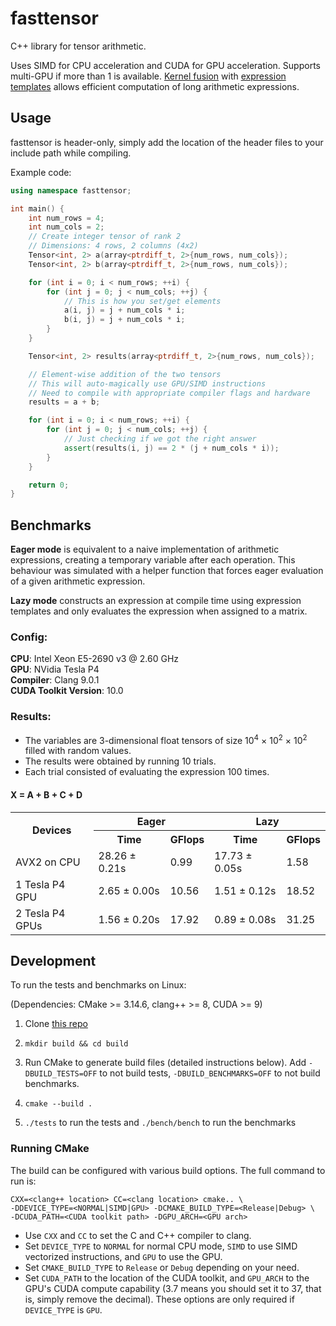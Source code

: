 # fasttensor

C++ library for tensor arithmetic.

Uses SIMD for CPU acceleration and CUDA for GPU acceleration. Supports multi-GPU if more than 1 is available. [Kernel fusion](https://stackoverflow.com/a/53311373) with [expression templates](https://en.wikipedia.org/wiki/Expression_templates) allows efficient computation of long arithmetic expressions.

## Usage

fasttensor is header-only, simply add the location of the header files to your include path while compiling.

Example code:

```cpp
using namespace fasttensor;

int main() {
	int num_rows = 4;
	int num_cols = 2;
	// Create integer tensor of rank 2
	// Dimensions: 4 rows, 2 columns (4x2)
	Tensor<int, 2> a(array<ptrdiff_t, 2>{num_rows, num_cols});
	Tensor<int, 2> b(array<ptrdiff_t, 2>{num_rows, num_cols});

	for (int i = 0; i < num_rows; ++i) {
		for (int j = 0; j < num_cols; ++j) {
			// This is how you set/get elements
			a(i, j) = j + num_cols * i;
			b(i, j) = j + num_cols * i;
		}
	}

	Tensor<int, 2> results(array<ptrdiff_t, 2>{num_rows, num_cols});

	// Element-wise addition of the two tensors
	// This will auto-magically use GPU/SIMD instructions
	// Need to compile with appropriate compiler flags and hardware
	results = a + b;

	for (int i = 0; i < num_rows; ++i) {
		for (int j = 0; j < num_cols; ++j) {
			// Just checking if we got the right answer
			assert(results(i, j) == 2 * (j + num_cols * i));
		}
	}

	return 0;
}
```

## Benchmarks

**Eager mode** is equivalent to a naive implementation of arithmetic expressions, creating a temporary variable after each operation. This behaviour was simulated with a helper function that forces eager evaluation of a given arithmetic expression.

**Lazy mode** constructs an expression at compile time using expression templates and only evaluates the expression when assigned to a matrix.

### Config:

**CPU**: Intel Xeon E5-2690 v3 @ 2.60 GHz  
**GPU**: NVidia Tesla P4  
**Compiler**: Clang 9.0.1  
**CUDA Toolkit Version**: 10.0  

### Results:

- The variables are 3-dimensional float tensors of size 10<sup>4</sup> &times; 10<sup>2</sup> &times; 10<sup>2</sup> filled with random values.
- The results were obtained by running 10 trials.
- Each trial consisted of evaluating the expression 100 times.


#### X = A + B + C + D

<table>
  <tr>
    <th rowspan="2">Devices</th>
    <th colspan="2">Eager</th>
    <th colspan="2">Lazy</th>
  </tr>
  <tr>
    <th>Time</th>
    <th>GFlops</th>
    <th>Time</th>
    <th>GFlops</th>
  </tr>
  <tr>
    <td>AVX2 on CPU</td>
    <td>28.26 &plusmn; 0.21s</td>
    <td>0.99</td>
    <td>17.73 &plusmn; 0.05s</td>
    <td>1.58</td>
  </tr>
  <tr>
    <td>1 Tesla P4 GPU</td>
    <td>2.65 &plusmn; 0.00s</td>
    <td>10.56</td>
    <td>1.51 &plusmn; 0.12s</td>
    <td>18.52</td>
  </tr>
  <tr>
    <td>2 Tesla P4 GPUs</td>
    <td>1.56 &plusmn; 0.20s</td>
    <td>17.92</td>
    <td>0.89 &plusmn; 0.08s</td>
    <td>31.25</td>
  </tr>
</table>

## Development

To run the tests and benchmarks on Linux:

(Dependencies: CMake >= 3.14.6, clang++ >= 8, CUDA >= 9)

1. Clone [this repo](https://github.com/JHurricane96/fasttensor)

2. `mkdir build && cd build`

3. Run CMake to generate build files (detailed instructions below). Add `-DBUILD_TESTS=OFF` to not build tests, `-DBUILD_BENCHMARKS=OFF` to not build benchmarks.

4. `cmake --build .`

5. `./tests` to run the tests and `./bench/bench` to run the benchmarks

### Running CMake

The build can be configured with various build options. The full command to run is:

```
CXX=<clang++ location> CC=<clang location> cmake.. \
-DDEVICE_TYPE=<NORMAL|SIMD|GPU> -DCMAKE_BUILD_TYPE=<Release|Debug> \
-DCUDA_PATH=<CUDA toolkit path> -DGPU_ARCH=<GPU arch>
```

- Use `CXX` and `CC` to set the C and C++ compiler to clang.
- Set `DEVICE_TYPE` to `NORMAL` for normal CPU mode, `SIMD` to use SIMD vectorized instructions, and `GPU` to use the GPU.
- Set `CMAKE_BUILD_TYPE` to `Release` or `Debug` depending on your need.
- Set `CUDA_PATH` to the location of the CUDA toolkit, and `GPU_ARCH` to the GPU's CUDA compute capability (3.7 means you should set it to 37, that is, simply remove the decimal). These options are only required if `DEVICE_TYPE` is `GPU`.
